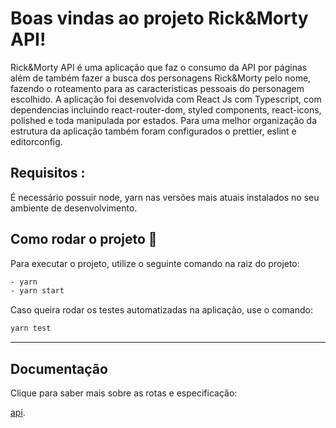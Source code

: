 # Boas vindas ao projeto Rick&Morty API!

Rick&Morty API é uma aplicação que faz o consumo da API por páginas além de também fazer a busca dos personagens Rick&Morty pelo nome, fazendo o roteamento para as caracteristicas pessoais do personagem escolhido. A aplicação foi desenvolvida com React Js com Typescript, com dependencias incluindo react-router-dom, styled components, react-icons, polished e toda manipulada por estados. Para uma melhor organização da estrutura da 
aplicação também foram configurados o prettier, eslint e editorconfig.

## Requisitos :

É necessário possuir node, yarn nas versões mais atuais instalados no seu ambiente de desenvolvimento.

## Como rodar o projeto :runner:

Para executar o projeto, utilize o seguinte comando na raiz do projeto:

```bash
- yarn
- yarn start
```

Caso queira rodar os testes automatizadas na aplicação, use o comando:

```bash
yarn test
```

---

## Documentação

Clique para saber mais sobre as rotas e especificação:

[api](https://rickandmortyapi.com/documentation/).
